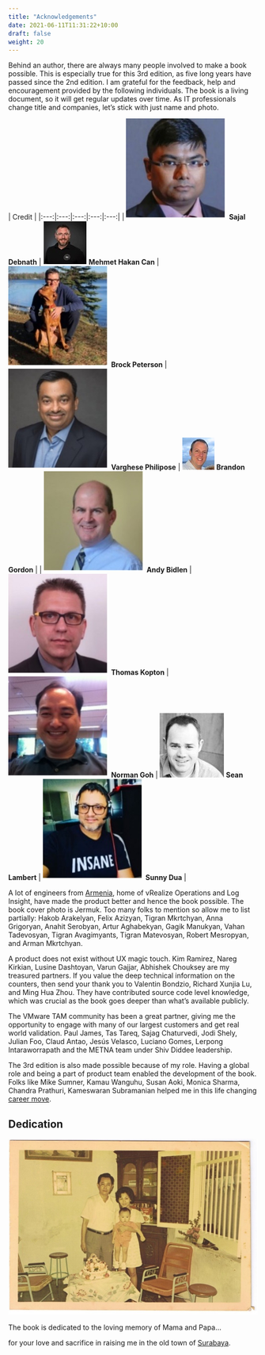 ```yaml
---
title: "Acknowledgements"
date: 2021-06-11T11:31:22+10:00
draft: false
weight: 20
---
```


Behind an author, there are always many people involved to make a book possible. This is especially true for this 3rd edition, as five long years have passed since the 2nd edition. I am grateful for the feedback, help and encouragement provided by the following individuals. The book is a living document, so it will get regular updates over time. As IT professionals change title and companies, let’s stick with just name and photo.

| Credit |
|:---:|:---:|:---:|:---:|:---:|
| ![Sajal Debnath](sajal-debnath.jpg?width=120px&display=block&spacing=0px) **Sajal Debnath** | ![Mehmet Hakan Can](mehmet-hakan-can.jpg?width=120px&display=block) **Mehmet Hakan Can** | ![Brock Peterson](brock-peterson.jpg?width=120px&display=block) **Brock Peterson** | ![Varghese Philipose](varghese-philipose.jpg?width=120px&display=block) **Varghese Philipose** | ![Brandon Gordon](brandon-gordon.jpg?width=120px&display=block) **Brandon Gordon** |
| ![Andy Bidlen](andy-bidlen.jpg?width=120px&display=block&spacing=0px) **Andy Bidlen** | ![Thomas Kopton](thomas-kopton.jpg?width=120px&display=block) **Thomas Kopton** | ![Norman Goh](norman-goh.jpg?width=120px&display=block) **Norman Goh** | ![Sean Lambert](sean-lambert.jpg?width=120px&display=block) **Sean Lambert** | ![Sunny Dua](sunny-dua.jpg?width=120px&display=block) **Sunny Dua** |

A lot of engineers from [Armenia](https://en.wikipedia.org/wiki/Armenia), home of vRealize Operations and Log Insight, have made the product better and hence the book possible. The book cover photo is Jermuk. Too many folks to mention so allow me to list partially: Hakob Arakelyan, Felix Azizyan, Tigran Mkrtchyan, Anna Grigoryan, Anahit Serobyan, Artur Aghabekyan, Gagik Manukyan, Vahan Tadevosyan, Tigran Avagimyants, Tigran Matevosyan, Robert Mesropyan, and Arman Mkrtchyan.

A product does not exist without UX magic touch. Kim Ramirez, Nareg Kirkian, Lusine Dashtoyan, Varun Gajjar, Abhishek Chouksey are my treasured partners.
If you value the deep technical information on the counters, then send your thank you to Valentin Bondzio, Richard Xunjia Lu, and Ming Hua Zhou. They have contributed source code level knowledge, which was crucial as the book goes deeper than what’s available publicly. 

The VMware TAM community has been a great partner, giving me the opportunity to engage with many of our largest customers and get real world validation. Paul James, Tas Tareq, Sajag Chaturvedi, Jodi Shely, Julian Foo, Claud Antao, Jesús Velasco, Luciano Gomes, Lerpong Intaraworrapath and the METNA team under Shiv Diddee leadership.

The 3rd edition is also made possible because of my role. Having a global role and being a part of product team enabled the development of the book. Folks like Mike Sumner, Kamau Wanguhu, Susan Aoki, Monica Sharma, Chandra Prathuri, Kameswaran Subramanian helped me in this life changing [career move](/miscellaneous/chapter-9-infrastructure-architect/4.9.2-global-role/).  

## Dedication

![Photo of Iwan's parents](dedication.jpg)

The book is dedicated to the loving memory of Mama and Papa…

for your love and sacrifice in raising me in the old town of [Surabaya](https://www.youtube.com/watch?v=5KNb8r5mqNg).
